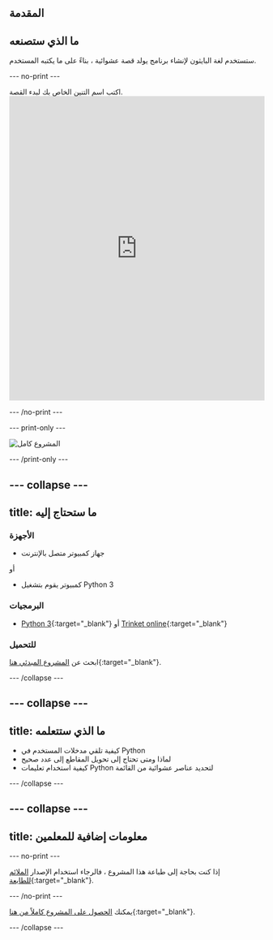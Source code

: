 ## المقدمة

## ما الذي ستصنعه

ستستخدم لغة البايثون لإنشاء برنامج يولد قصة عشوائية ، بناءً على ما يكتبه المستخدم.

--- no-print ---

اكتب اسم التنين الخاص بك لبدء القصة. <iframe src="https://trinket.io/embed/python/e2ba1d9213?outputOnly=true&runOption=console&start=result&showInstructions=true" width="100%" height="600" frameborder="0" marginwidth="0" marginheight="0" allowfullscreen mark="crwd-mark"></iframe> 

--- /no-print ---

--- print-only ---

![المشروع كامل](images/storytime-final.png)

--- /print-only ---

--- collapse ---
---
title: ما ستحتاج إليه
---

### الأجهزة

- جهاز كمبيوتر متصل بالإنترنت

أو

- كمبيوتر يقوم بتشغيل Python 3

### البرمجيات

- [Python 3](https://www.python.org/downloads/){:target="_blank"} أو [Trinket online](https://trinket.io/){:target="_blank"}

### للتحميل

ابحث عن [المشروع المبدئي هنا](https://trinket.io/python/a0aaa62eab){:target="_blank"}.

--- /collapse ---

--- collapse ---
---
title: ما الذي ستتعلمه
---

- كيفية تلقي مدخلات المستخدم في Python
- لماذا ومتى تحتاج إلى تحويل المقاطع إلى عدد صحيح
- كيفية استخدام تعليمات Python لتحديد عناصر عشوائية من القائمة

--- /collapse ---

--- collapse ---
---
title: معلومات إضافية للمعلمين
---

--- no-print ---

إذا كنت بحاجة إلى طباعة هذا المشروع ، فالرجاء استخدام الإصدار [الملائم للطابعة](https://projects.raspberrypi.org/ar-SA/projects/storytime/print){:target="_blank"}.

--- /no-print ---

يمكنك [الحصول على المشروع كاملاً من هنا](https://rpf.io/p/ar-SA/storytime){:target="_blank"}.

--- /collapse ---